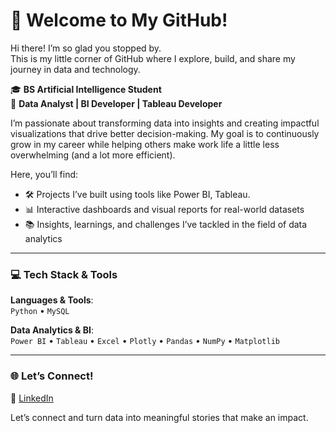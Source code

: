 # 🌟 Welcome to My GitHub!

Hi there! I’m so glad you stopped by.  
This is my little corner of GitHub where I explore, build, and share my journey in data and technology.

🎓 **BS Artificial Intelligence Student**  
💼 **Data Analyst | BI Developer | Tableau Developer**

I’m passionate about transforming data into insights and creating impactful visualizations that drive better decision-making. My goal is to continuously grow in my career while helping others make work life a little less overwhelming (and a lot more efficient).

Here, you’ll find:

- 🛠️ Projects I’ve built using tools like Power BI, Tableau.  
- 📊 Interactive dashboards and visual reports for real-world datasets  
- 📚 Insights, learnings, and challenges I’ve tackled in the field of data analytics  

---

### 💻 Tech Stack & Tools

**Languages & Tools**:  
`Python` • `MySQL` 

**Data Analytics & BI**:  
`Power BI` • `Tableau` • `Excel` • `Plotly` • `Pandas` • `NumPy` • `Matplotlib`  



---

### 🌐 Let’s Connect!

📌 [LinkedIn](https://www.linkedin.com/in/hamna-shoukat-b5b520324) 

Let’s connect and turn data into meaningful stories that make an impact.

